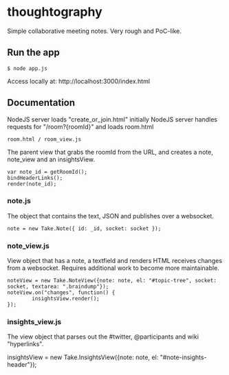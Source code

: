 thoughtography
==============
Simple collaborative meeting notes.  Very rough and PoC-like.

## Run the app
~~~
$ node app.js 
~~~

Access locally at:
http://localhost:3000/index.html


## Documentation

NodeJS server loads "create_or_join.html" initially NodeJS server handles requests for "/room?{roomId}" and loads room.html

~~~
room.html / room_view.js
~~~

The parent view that grabs the roomId from the URL, and creates a note, note_view and an insightsView.

~~~
var note_id = getRoomId();
bindHeaderLinks();
render(note_id);
~~~

### note.js

The object that contains the text, JSON and publishes over a websocket.

~~~
note = new Take.Note({ id: _id, socket: socket });
~~~

### note_view.js
View object that has a note, a textfield and renders HTML receives changes from a websocket. Requires additional work to become more maintainable.

~~~
noteView = new Take.NoteView({note: note, el: "#topic-tree", socket: socket, textarea: ".braindump"});
noteView.on("changes", function() {
        insightsView.render();
});
~~~

### insights_view.js
The view object that parses out the #twitter, @participants and wiki "hyperlinks".

insightsView = new Take.InsightsView({note: note, el: "#note-insights-header"});
